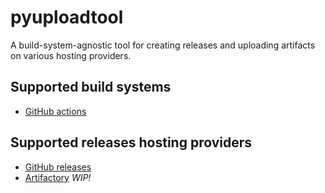 # pyuploadtool

A build-system-agnostic tool for creating releases and uploading artifacts on various hosting providers.


## Supported build systems

- [GitHub actions](https://docs.github.com/en/free-pro-team@latest/actions)


## Supported releases hosting providers

- [GitHub releases](https://docs.github.com/en/free-pro-team@latest/github/administering-a-repository/about-releases)
- [Artifactory](https://jfrog.com/artifactory/) *WIP!*
